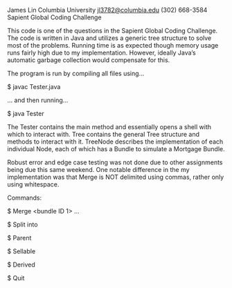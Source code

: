 James Lin
Columbia University
jl3782@columbia.edu
(302) 668-3584
Sapient Global Coding Challenge

This code is one of the questions in the Sapient Global Coding Challenge. The code is written in Java and utilizes a generic tree structure to solve most of the problems. Running time is as expected though memory usage runs fairly high due to my implementation. However, ideally Java’s automatic garbage collection would compensate for this.

The program is run by compiling all files using…

$ javac Tester.java 

… and then running… 

$ java Tester

The Tester contains the main method and essentially opens a shell with which to interact with. Tree contains the general Tree structure and methods to interact with it. TreeNode describes the implementation of each individual Node, each of which has a Bundle to simulate a Mortgage Bundle.

Robust error and edge case testing was not done due to other assignments being due this same weekend. One notable difference in the my implementation was that Merge is NOT delimited using commas, rather only using whitespace. 

Commands:

$ Merge <bundle ID 1> <bundle ID2> … <bundle ID N>

$ Split <bundle ID> into <N>

$ Parent <bundle ID>

$ Sellable <bundle ID>

$ Derived <child bundle ID> <ancestor bundle ID>

$ Quit
